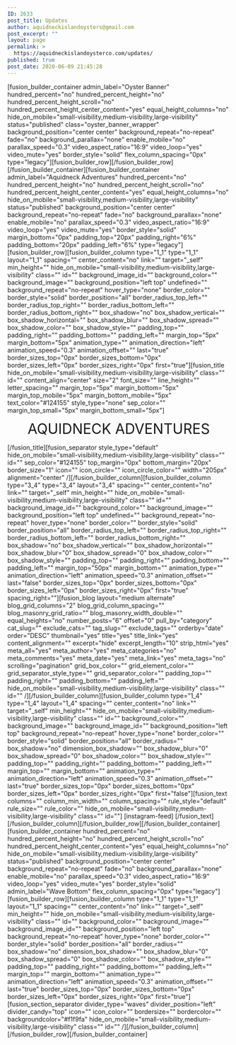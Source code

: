```yaml
---
ID: 2633
post_title: Updates
author: aquidneckislandoysters@gmail.com
post_excerpt: ""
layout: page
permalink: >
  https://aquidneckislandoysterco.com/updates/
published: true
post_date: 2020-06-09 21:45:28
---
```

[fusion_builder_container admin_label="Oyster Banner" hundred_percent="no" hundred_percent_height="no" hundred_percent_height_scroll="no" hundred_percent_height_center_content="yes" equal_height_columns="no" hide_on_mobile="small-visibility,medium-visibility,large-visibility" status="published" class="oyster_banner_wrapper" background_position="center center" background_repeat="no-repeat" fade="no" background_parallax="none" enable_mobile="no" parallax_speed="0.3" video_aspect_ratio="16:9" video_loop="yes" video_mute="yes" border_style="solid" flex_column_spacing="0px" type="legacy"][fusion_builder_row][/fusion_builder_row][/fusion_builder_container][fusion_builder_container admin_label="Aquidneck Adventures" hundred_percent="no" hundred_percent_height="no" hundred_percent_height_scroll="no" hundred_percent_height_center_content="yes" equal_height_columns="no" hide_on_mobile="small-visibility,medium-visibility,large-visibility" status="published" background_position="center center" background_repeat="no-repeat" fade="no" background_parallax="none" enable_mobile="no" parallax_speed="0.3" video_aspect_ratio="16:9" video_loop="yes" video_mute="yes" border_style="solid" margin_bottom="0px" padding_top="20px" padding_right="6%" padding_bottom="20px" padding_left="6%" type="legacy"][fusion_builder_row][fusion_builder_column type="1_1" type="1_1" layout="1_1" spacing="" center_content="no" link="" target="_self" min_height="" hide_on_mobile="small-visibility,medium-visibility,large-visibility" class="" id="" background_image_id="" background_color="" background_image="" background_position="left top" undefined="" background_repeat="no-repeat" hover_type="none" border_color="" border_style="solid" border_position="all" border_radius_top_left="" border_radius_top_right="" border_radius_bottom_left="" border_radius_bottom_right="" box_shadow="no" box_shadow_vertical="" box_shadow_horizontal="" box_shadow_blur="" box_shadow_spread="" box_shadow_color="" box_shadow_style="" padding_top="" padding_right="" padding_bottom="" padding_left="" margin_top="5px" margin_bottom="5px" animation_type="" animation_direction="left" animation_speed="0.3" animation_offset="" last="true" border_sizes_top="0px" border_sizes_bottom="0px" border_sizes_left="0px" border_sizes_right="0px" first="true"][fusion_title hide_on_mobile="small-visibility,medium-visibility,large-visibility" class="" id="" content_align="center" size="2" font_size="" line_height="" letter_spacing="" margin_top="5px" margin_bottom="5px" margin_top_mobile="5px" margin_bottom_mobile="5px" text_color="#124155" style_type="none" sep_color="" margin_top_small="5px" margin_bottom_small="5px"]
<p style="text-align: center;"><span style="font-size: 24pt;">AQUIDNECK ADVENTURES</span></p>
[/fusion_title][fusion_separator style_type="default" hide_on_mobile="small-visibility,medium-visibility,large-visibility" class="" id="" sep_color="#124155" top_margin="0px" bottom_margin="20px" border_size="1" icon="" icon_circle="" icon_circle_color="" width="205px" alignment="center" /][/fusion_builder_column][fusion_builder_column type="3_4" type="3_4" layout="3_4" spacing="" center_content="no" link="" target="_self" min_height="" hide_on_mobile="small-visibility,medium-visibility,large-visibility" class="" id="" background_image_id="" background_color="" background_image="" background_position="left top" undefined="" background_repeat="no-repeat" hover_type="none" border_color="" border_style="solid" border_position="all" border_radius_top_left="" border_radius_top_right="" border_radius_bottom_left="" border_radius_bottom_right="" box_shadow="no" box_shadow_vertical="" box_shadow_horizontal="" box_shadow_blur="0" box_shadow_spread="0" box_shadow_color="" box_shadow_style="" padding_top="" padding_right="" padding_bottom="" padding_left="" margin_top="50px" margin_bottom="" animation_type="" animation_direction="left" animation_speed="0.3" animation_offset="" last="false" border_sizes_top="0px" border_sizes_bottom="0px" border_sizes_left="0px" border_sizes_right="0px" first="true" spacing_right=""][fusion_blog layout="medium alternate" blog_grid_columns="2" blog_grid_column_spacing="" blog_masonry_grid_ratio="" blog_masonry_width_double="" equal_heights="no" number_posts="6" offset="0" pull_by="category" cat_slug="" exclude_cats="" tag_slug="" exclude_tags="" orderby="date" order="DESC" thumbnail="yes" title="yes" title_link="yes" content_alignment="" excerpt="hide" excerpt_length="10" strip_html="yes" meta_all="yes" meta_author="yes" meta_categories="no" meta_comments="yes" meta_date="yes" meta_link="yes" meta_tags="no" scrolling="pagination" grid_box_color="" grid_element_color="" grid_separator_style_type="" grid_separator_color="" padding_top="" padding_right="" padding_bottom="" padding_left="" hide_on_mobile="small-visibility,medium-visibility,large-visibility" class="" id="" /][/fusion_builder_column][fusion_builder_column type="1_4" type="1_4" layout="1_4" spacing="" center_content="no" link="" target="_self" min_height="" hide_on_mobile="small-visibility,medium-visibility,large-visibility" class="" id="" background_color="" background_image="" background_image_id="" background_position="left top" background_repeat="no-repeat" hover_type="none" border_color="" border_style="solid" border_position="all" border_radius="" box_shadow="no" dimension_box_shadow="" box_shadow_blur="0" box_shadow_spread="0" box_shadow_color="" box_shadow_style="" padding_top="" padding_right="" padding_bottom="" padding_left="" margin_top="" margin_bottom="" animation_type="" animation_direction="left" animation_speed="0.3" animation_offset="" last="true" border_sizes_top="0px" border_sizes_bottom="0px" border_sizes_left="0px" border_sizes_right="0px" first="false"][fusion_text columns="" column_min_width="" column_spacing="" rule_style="default" rule_size="" rule_color="" hide_on_mobile="small-visibility,medium-visibility,large-visibility" class="" id=""]
[instagram-feed]
[/fusion_text][/fusion_builder_column][/fusion_builder_row][/fusion_builder_container][fusion_builder_container hundred_percent="no" hundred_percent_height="no" hundred_percent_height_scroll="no" hundred_percent_height_center_content="yes" equal_height_columns="no" hide_on_mobile="small-visibility,medium-visibility,large-visibility" status="published" background_position="center center" background_repeat="no-repeat" fade="no" background_parallax="none" enable_mobile="no" parallax_speed="0.3" video_aspect_ratio="16:9" video_loop="yes" video_mute="yes" border_style="solid" admin_label="Wave Bottom" flex_column_spacing="0px" type="legacy"][fusion_builder_row][fusion_builder_column type="1_1" type="1_1" layout="1_1" spacing="" center_content="no" link="" target="_self" min_height="" hide_on_mobile="small-visibility,medium-visibility,large-visibility" class="" id="" background_color="" background_image="" background_image_id="" background_position="left top" background_repeat="no-repeat" hover_type="none" border_color="" border_style="solid" border_position="all" border_radius="" box_shadow="no" dimension_box_shadow="" box_shadow_blur="0" box_shadow_spread="0" box_shadow_color="" box_shadow_style="" padding_top="" padding_right="" padding_bottom="" padding_left="" margin_top="" margin_bottom="" animation_type="" animation_direction="left" animation_speed="0.3" animation_offset="" last="true" border_sizes_top="0px" border_sizes_bottom="0px" border_sizes_left="0px" border_sizes_right="0px" first="true"][fusion_section_separator divider_type="waves" divider_position="left" divider_candy="top" icon="" icon_color="" bordersize="" bordercolor="" backgroundcolor="#f1f9fa" hide_on_mobile="small-visibility,medium-visibility,large-visibility" class="" id="" /][/fusion_builder_column][/fusion_builder_row][/fusion_builder_container]